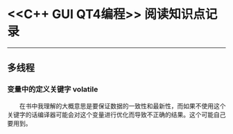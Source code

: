 # <<C++ GUI QT4编程>> 阅读知识点记录
****

## 多线程
### 变量中的定义关键字 volatile
&ensp;&ensp;&ensp;&ensp;在书中我理解的大概意思是要保证数据的一致性和最新性，而如果不使用这个关键字的话编译器可能会对这个变量进行优化而导致不正确的结果。这个可能自己要用到。